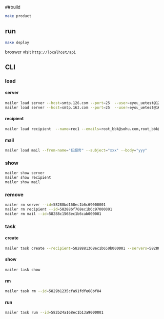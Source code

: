 ##build
```bash
make product
```
## run
```bash
make deploy
```
broswer visit `http://localhost/api`

## CLI

### load
#### server
```bash
mailer load server --host=smtp.126.com --port=25  --user=eyou_uetest@126.com --password=test123
mailer load server --host=smtp.163.com --port=25  --user=eyou_uetest@163.com --password=eyou-uetest
```


#### recipient
```bash
mailer load recipient  --name=rec1 --emails=root_bbk@sohu.com,root_bbk@126.com,root_bbk@163.com
```

#### mail
```bash
mailer load mail --from-name="任超奇" --subject="xxx" --body="yyy"
```

### show
```bash
mailer show server
mailer show recipient
mailer show mail
```

### remove
```bash
mailer rm server --id=58288bd168ec1b6c69000001
mailer rm recipient --id=58288bf768ec1b6c97000001
mailer rm mail --id=58288c1568ec1b6cab000001
```

### task
#### create
```bash
mailer task create --recipient=5828881368ec1b650b000001 --servers=5828849468ec1b62ef000001,5828879568ec1b6499000001 --mails=582889b568ec1b6b58000001
```

#### show
```bash
mailer task show
```

#### rm 
```bash
mailer task rm --id=5829b1235cfa91fdfe68bf84
```

#### run
```bash
mailer task run --id=582b24a168ec1b13a9000001
```
